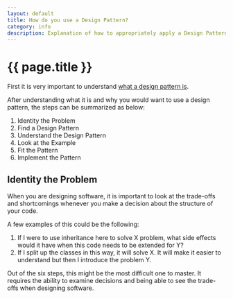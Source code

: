 ```yaml
---
layout: default
title: How do you use a Design Pattern?
category: info
description: Explanation of how to appropriately apply a Design Pattern.
---
```


{{ page.title }}
================

First it is very important to understand [what a design pattern is][what].

After understanding what it is and why you would want to use a design pattern,
the steps can be summarized as below:

1. Identity the Problem
2. Find a Design Pattern
3. Understand the Design Pattern
4. Look at the Example
5. Fit the Pattern
6. Implement the Pattern

## Identity the Problem

When you are designing software, it is important to look at the trade-offs and
shortcomings whenever you make a decision about the structure of your code.

A few examples of this could be the following:

1. If I were to use inheritance here to solve X problem, what side effects would
   it have when this code needs to be extended for Y?
2. If I split up the classes in this way, it will solve X. It will make it
   easier to understand but then I introduce the problem Y.

Out of the six steps, this might be the most difficult one to master. It
requires the ability to examine decisions and being able to see the trade-offs
when designing software.

[what]: /rust-design-patterns/what/
